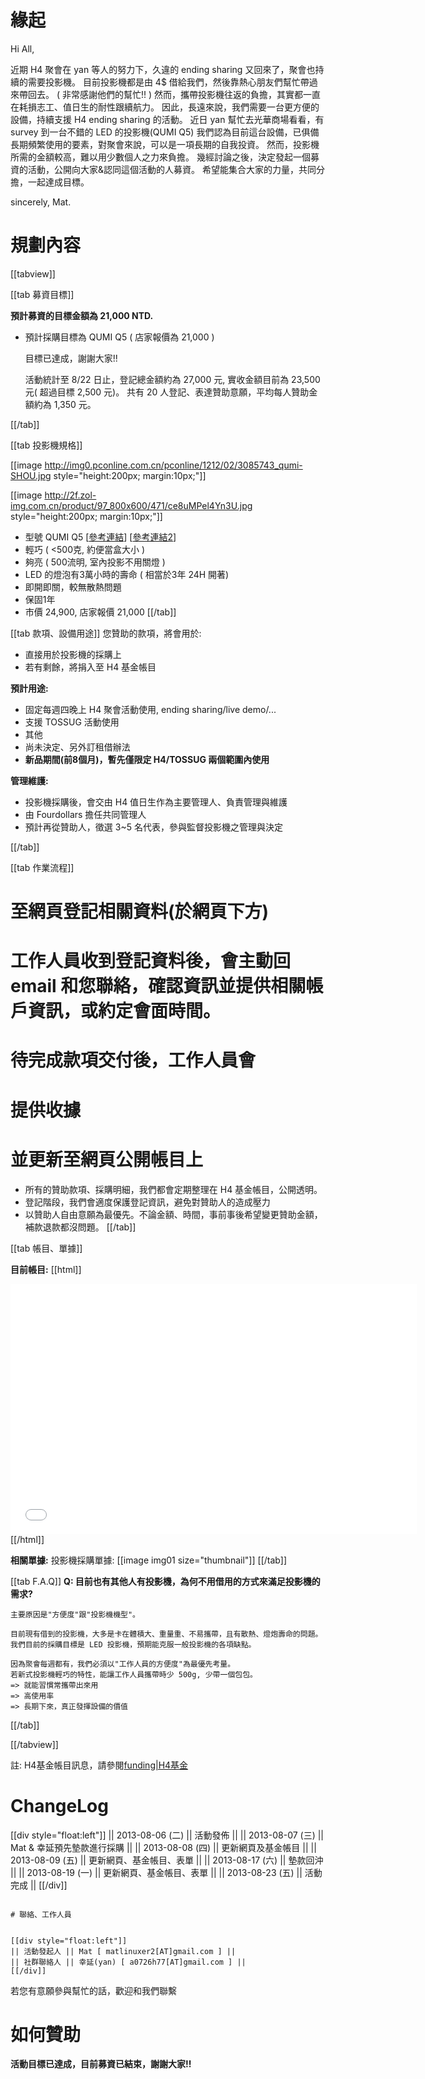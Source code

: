 

# 緣起




Hi All, 

近期 H4 聚會在 yan 等人的努力下，久違的 ending sharing 又回來了，聚會也持續的需要投影機。
目前投影機都是由 4$ 借給我們，然後靠熱心朋友們幫忙帶過來帶回去。 ( 非常感謝他們的幫忙!! )
然而，攜帶投影機往返的負擔，其實都一直在耗損志工、值日生的耐性跟續航力。
因此，長遠來說，我們需要一台更方便的設備，持續支援 H4 ending sharing 的活動。
近日 yan 幫忙去光華商場看看，有 survey 到一台不錯的 LED 的投影機(QUMI Q5)
我們認為目前這台設備，已俱備長期頻繁使用的要素，對聚會來說，可以是一項長期的自我投資。
然而，投影機所需的金額較高，難以用少數個人之力來負擔。
幾經討論之後，決定發起一個募資的活動，公開向大家&認同這個活動的人募資。
希望能集合大家的力量，共同分擔，一起達成目標。

sincerely, Mat.

# 規劃內容


[[tabview]]

[[tab 募資目標]]

**預計募資的目標金額為 21,000 NTD.** 
 
* 預計採購目標為 QUMI Q5 ( 店家報價為 21,000 )

   


    目標已達成，謝謝大家!!


    活動統計至 8/22 日止，登記總金額約為 27,000 元, 實收金額目前為 23,500 元( 超過目標 2,500 元)。
    共有 20 人登記、表達贊助意願，平均每人贊助金額約為 1,350 元。


[[/tab]]

[[tab 投影機規格]]

[[image <http://img0.pconline.com.cn/pconline/1212/02/3085743_qumi-SHOU.jpg>   style="height:200px; margin:10px;"]]

[[image <http://2f.zol-img.com.cn/product/97_800x600/471/ce8uMPel4Yn3U.jpg>   style="height:200px; margin:10px;"]]

* 型號 QUMI Q5 [[參考連結](http://shopping.pchome.com.tw/?mod=item&func=exhibit&IT_NO=DPAE0N-A66801575)] [[參考連結2](http://3c.u-car.com.tw/3cdetail.asp?articleid=1902)]
* 輕巧 ( <500克, 約便當盒大小 )
* 夠亮 ( 500流明, 室內投影不用關燈 )  
* LED 的燈泡有3萬小時的壽命 ( 相當於3年 24H 開著)
* 即開即關，較無散熱問題
* 保固1年 
* 市價 24,900, 店家報價 21,000
[[/tab]]

[[tab 款項、設備用途]]
您贊助的款項，將會用於:
* 直接用於投影機的採購上
* 若有剩餘，將捐入至 H4 基金帳目

**預計用途:**
* 固定每週四晚上 H4 聚會活動使用, ending sharing/live demo/...
* 支援 TOSSUG 活動使用
* 其他 
 * 尚未決定、另外訂租借辦法
 * **新品期間(前8個月)，暫先僅限定 H4/TOSSUG 兩個範圍內使用**

**管理維護:**
* 投影機採購後，會交由 H4 值日生作為主要管理人、負責管理與維護
* 由 Fourdollars 擔任共同管理人
* 預計再從贊助人，徵選 3~5 名代表，參與監督投影機之管理與決定

[[/tab]]

[[tab 作業流程]]
# 至網頁登記相關資料(於網頁下方)
# 工作人員收到登記資料後，會主動回 email 和您聯絡，確認資訊並提供相關帳戶資訊，或約定會面時間。
# 待完成款項交付後，工作人員會
 # 提供收據
 # 並更新至網頁公開帳目上 

* 所有的贊助款項、採購明細，我們都會定期整理在 H4 基金帳目，公開透明。
* 登記階段，我們會適度保護登記資訊，避免對贊助人的造成壓力
* 以贊助人自由意願為最優先。不論金額、時間，事前事後希望變更贊助金額，補款退款都沒問題。
[[/tab]]

[[tab 帳目、單據]]

**目前帳目:**
[[html]]
<iframe width='650' height='400' frameborder='0' src='<https://docs.google.com/spreadsheet/pub?key=0AiJfcAhLrSTMdDh3MGFMdGRkU0NLT3YxTmdYdHdLWGc&single=true&gid=4&output=html&widget=true'>  ></iframe>
[[/html]]

**相關單據:**
投影機採購單據: [[image img01 size="thumbnail"]]
[[/tab]]

[[tab F.A.Q]]
**Q: 目前也有其他人有投影機，為何不用借用的方式來滿足投影機的需求?**


    主要原因是"方便度"跟"投影機機型"。
    
    目前現有借到的投影機，大多是卡在體積大、重量重、不易攜帶，且有散熱、燈炮壽命的問題。
    我們目前的採購目標是 LED 投影機，預期能克服一般投影機的各項缺點。
    
    因為聚會每週都有，我們必須以"工作人員的方便度"為最優先考量。
    若新式投影機輕巧的特性，能讓工作人員攜帶時少 500g, 少帶一個包包。
    => 就能習慣常攜帶出來用
    => 高使用率
    => 長期下來，真正發揮設備的價值


[[/tab]]

[[/tabview]]

註: H4基金帳目訊息，請參閱[funding|H4基金](funding|H4基金)

# ChangeLog


[[div style="float:left"]]
|| 2013-08-06 (二) || 活動發佈             ||
|| 2013-08-07 (三) || Mat & 幸延預先墊款進行採購 ||
|| 2013-08-08 (四) || 更新網頁及基金帳目          ||
|| 2013-08-09 (五) || 更新網頁、基金帳目、表單         ||
|| 2013-08-17 (六) || 墊款回沖         ||
|| 2013-08-19 (一) || 更新網頁、基金帳目、表單         ||
|| 2013-08-23 (五) || 活動完成         ||
[[/div]]
~~~~

# 聯絡、工作人員


[[div style="float:left"]]
|| 活動發起人 || Mat [ matlinuxer2[AT]gmail.com ] ||
|| 社群聯絡人 || 幸延(yan) [ a0726h77[AT]gmail.com ] ||
[[/div]]
~~~~

若您有意願參與幫忙的話，歡迎和我們聯繫

# 如何贊助


**活動目標已達成，目前募資已結束，謝謝大家!!**